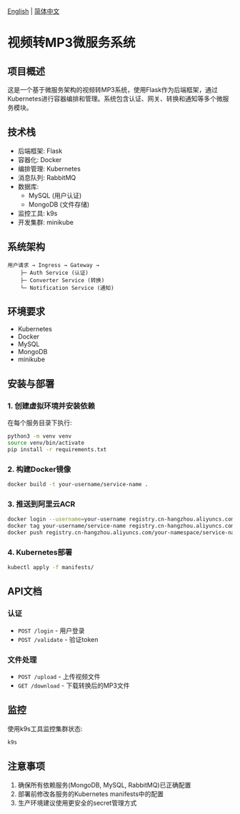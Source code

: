 [English](README_EN.md) | [简体中文](README.md)

# 视频转MP3微服务系统

## 项目概述
这是一个基于微服务架构的视频转MP3系统，使用Flask作为后端框架，通过Kubernetes进行容器编排和管理。系统包含认证、网关、转换和通知等多个微服务模块。

## 技术栈
- 后端框架: Flask
- 容器化: Docker
- 编排管理: Kubernetes
- 消息队列: RabbitMQ
- 数据库: 
  - MySQL (用户认证)
  - MongoDB (文件存储)
- 监控工具: k9s
- 开发集群: minikube

## 系统架构
```
用户请求 → Ingress → Gateway → 
    ├─ Auth Service (认证)
    ├─ Converter Service (转换)
    └─ Notification Service (通知)
```

## 环境要求
- Kubernetes
- Docker
- MySQL
- MongoDB
- minikube

## 安装与部署

### 1. 创建虚拟环境并安装依赖
在每个服务目录下执行:
```bash
python3 -m venv venv
source venv/bin/activate
pip install -r requirements.txt
```

### 2. 构建Docker镜像
```bash
docker build -t your-username/service-name .
```

### 3. 推送到阿里云ACR
```bash
docker login --username=your-username registry.cn-hangzhou.aliyuncs.com
docker tag your-username/service-name registry.cn-hangzhou.aliyuncs.com/your-namespace/service-name
docker push registry.cn-hangzhou.aliyuncs.com/your-namespace/service-name
```

### 4. Kubernetes部署
```bash
kubectl apply -f manifests/
```

## API文档

### 认证
- `POST /login` - 用户登录
- `POST /validate` - 验证token

### 文件处理
- `POST /upload` - 上传视频文件
- `GET /download` - 下载转换后的MP3文件

## 监控
使用k9s工具监控集群状态:
```bash
k9s
```

## 注意事项
1. 确保所有依赖服务(MongoDB, MySQL, RabbitMQ)已正确配置
2. 部署前修改各服务的Kubernetes manifests中的配置
3. 生产环境建议使用更安全的secret管理方式